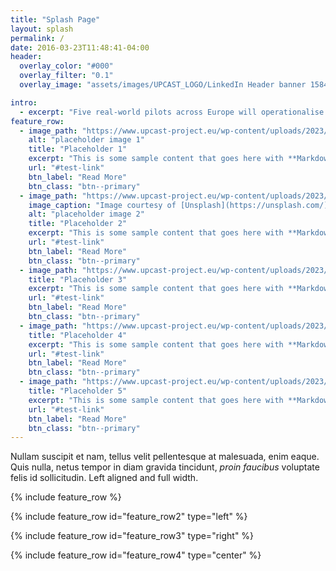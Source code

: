 ```yaml
---
title: "Splash Page"
layout: splash
permalink: /
date: 2016-03-23T11:48:41-04:00
header:
  overlay_color: "#000"
  overlay_filter: "0.1"
  overlay_image: "assets/images/UPCAST_LOGO/LinkedIn Header banner 1584x396.png"

intro: 
  - excerpt: "Five real-world pilots across Europe will operationalise a set of working platform plugins for data sharing, monetisation and trading, deployable across a variety of different data marketplaces and platforms, ensuring digital autonomy of data providers, brokers, users and data subjects, and enabling interoperability within European data spaces. UPCAST Project aims at engaging SMEs, administrations and citizens by providing a transferability framework, best practices and training to endow users in order to deploy the new technologies and maximise impact of the project."
feature_row:
  - image_path: "https://www.upcast-project.eu/wp-content/uploads/2023/04/PILOT-1-1.png"
    alt: "placeholder image 1"
    title: "Placeholder 1"
    excerpt: "This is some sample content that goes here with **Markdown** formatting."
    url: "#test-link"
    btn_label: "Read More"
    btn_class: "btn--primary"
  - image_path: "https://www.upcast-project.eu/wp-content/uploads/2023/02/PILOT-2.png"
    image_caption: "Image courtesy of [Unsplash](https://unsplash.com/)"
    alt: "placeholder image 2"
    title: "Placeholder 2"
    excerpt: "This is some sample content that goes here with **Markdown** formatting."
    url: "#test-link"
    btn_label: "Read More"
    btn_class: "btn--primary"
  - image_path: "https://www.upcast-project.eu/wp-content/uploads/2023/02/PILOT-3.png"
    title: "Placeholder 3"
    excerpt: "This is some sample content that goes here with **Markdown** formatting."
    url: "#test-link"
    btn_label: "Read More"
    btn_class: "btn--primary"
  - image_path: "https://www.upcast-project.eu/wp-content/uploads/2023/02/PILOT-4.png"
    title: "Placeholder 4"
    excerpt: "This is some sample content that goes here with **Markdown** formatting."
    url: "#test-link"
    btn_label: "Read More"
    btn_class: "btn--primary"
  - image_path: "https://www.upcast-project.eu/wp-content/uploads/2023/11/PILOT-5.png"
    title: "Placeholder 5"
    excerpt: "This is some sample content that goes here with **Markdown** formatting."
    url: "#test-link"
    btn_label: "Read More"
    btn_class: "btn--primary"
---
```


<div class="full-width-section">
  Nullam suscipit et nam, tellus velit pellentesque at malesuada, enim eaque. Quis nulla, netus tempor in diam gravida tincidunt, <em>proin faucibus</em> voluptate felis id sollicitudin. Left aligned and full width.
</div>

{% include feature_row %}

{% include feature_row id="feature_row2" type="left" %}

{% include feature_row id="feature_row3" type="right" %}

{% include feature_row id="feature_row4" type="center" %}
